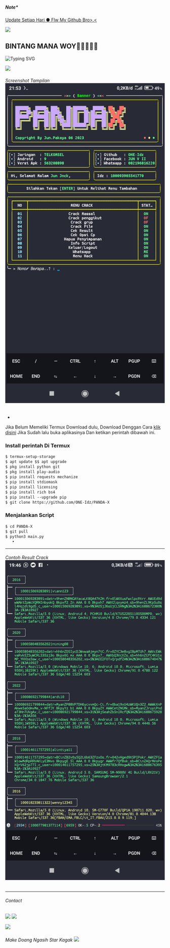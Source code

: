 <h5 align="left">Note* </h5> <a href="https://www.mediafire.com/file/ye2rkv4wlaebwk0/repo/Kakak_Adik_Ngent0d.mp4/file">Update Setiap Hari ● Flw My Github Bro>.< </a>
    
[![](https://github.com/ONE-Idz/JunPakaya04/blob/main/FB_IMG_16860211287100780.jpg)](https://www.mediafire.com/file/ye2rkv4wlaebwk0/repo/Kakak_Adik_Ngent0d.mp4/file)
## BINTANG MANA WOY🌟🌟🌟🌟🌟
![Typing SVG](https://readme-typing-svg.herokuapp.com?lines=Gunakan+Denggan+Bijak+Kontol....!+)

[![](https://github.com/ONE-Idz/JunPakaya04/blob/main/FB_IMG_16860211287100780.jpg)](https://www.mediafire.com/file/ye2rkv4wlaebwk0/repo/Kakak_Adik_Ngent0d.mp4/file)
    


###### Screenshot Tampilan [![](https://github.com/ONE-Idz/mymusic/blob/main/Screenshot_2023-07-04-21-53-16-259_com.termux.jpg)](https://www.mediafire.com/file/ye2rkv4wlaebwk0/repo/Kakak_Adik_Ngent0d.mp4/file)

-


Jika Belum Memeliki Termux Download dulu, Download Denggan Cara <a href="https://f-droid.org/repo/com.termux_118.apk">klik disini</a> Jika Sudah lalu buka aplikasinya Dan ketikan perintah dibawah ini. 
 
###  Install perintah Di Termux
```
$ termux-setup-storage
$ apt update $$ apt upgrade
$ pkg install python git
$ pkg install play-audio
$ pip install requests mechanize
$ pip install stdiomask
$ pip install licensing
$ pip install rich bs4
$ pip install --upgrade pip
$ git clone https://github.com/ONE-Idz/PANDA-X
```
###  Menjalankan Script
```
$ cd PANDA-X
$ git pull
$ python3 main.py
   • 
```
---
###### Contoh Result Crack [![](https://github.com/ONE-Idz/mymusic/blob/main/Screenshot_2023-07-07-19-46-22-355_com.termux.jpg)](https://www.mediafire.com/file/ye2rkv4wlaebwk0/repo/Kakak_Adik_Ngent0d.mp4/file)


---   

###### Contact
[![](https://img.shields.io/badge/Whatsapp-JUN-red?logo=Whatsapp&logoColor=Brightgreen&labelColor=white)](https://wa.me/6282196816220?text=Permisi+Sob!)
[![](https://img.shields.io/badge/Facebook-blue?logo=Facebook&logoColor=blue&labelColor=white)](https://www.facebook.com/jun.picscurnot)

[![](https://github.com/ONE-Idz/JunPakaya04/blob/main/FB_IMG_16860211287100780.jpg)](https://www.mediafire.com/file/ye2rkv4wlaebwk0/repo/Kakak_Adik_Ngent0d.mp4/file)
    

###### Make Doang Ngasih Star Kagak <img src="https://c.tenor.com/Tvd3VKwtse0AAAAC/cat-cute.gif">
